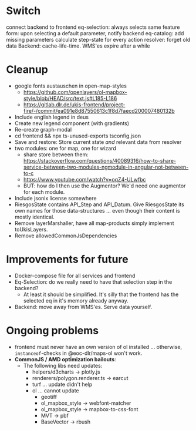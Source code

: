 # Switch
connect backend to frontend
    eq-selection: always selects same feature
    form: upon selecting a default parameter, notify backend
    eq-catalog: add missing parameters
calculate step-state for every action
resolver: forget old data
Backend: cache-life-time. WMS'es expire after a while

# Cleanup
- google fonts austauschen in open-map-styles
    - https://github.com/openlayers/ol-mapbox-style/blob/HEAD/src/text.js#L185-L186
    - https://gitlab.dlr.de/ukis-frontend/project-fire/-/commit/ea091e8d87550613c1f8d7faecd200007480132b
- Include english legend in deus
- Create new legend component (with gradients)
- Re-create graph-modal
- cd frontend && npx ts-unused-exports tsconfig.json
- Save and restore:
    Store current state *and* relevant data from resolver
- two modules: one for map, one for wizard
    - share store between them: https://stackoverflow.com/questions/40089316/how-to-share-service-between-two-modules-ngmodule-in-angular-not-between-to-c
    - https://www.youtube.com/watch?v=oqZ4-ULwfbc
    - BUT: how do I then use the Augmentor? We'd need one augmentor for each module. 
- Include jsonix license somewhere
- RiesgosState contains API_Step and API_Datum. Give RiesgosState its own names for those data-structures ... even though their content is mostly identical.
- Remove layerMarshaller, have all map-products simply implement toUkisLayers.
- Remove allowedCommonJsDependencies

# Improvements for future
- Docker-compose file for all services and frontend
- Eq-Selection: do we really need to have that selection step in the backend?
    - At least it should be simplified. It's silly that the frontend has the selected eq in it's memory already anyway.
- Backend: move away from WMS'es. Serve data yourself.

# Ongoing problems
- frontend must never have an own version of ol installed ... otherwise, `instanceof`-checks in @eoc-dlr/maps-ol won't work.
- **CommonJS / AMD optimization bailouts**:
    - The following libs need updates:
        - helpers/d3charts -> plotly.js
        - renderers/polygon.renderer.ts -> earcut
        - turf ... update didn't help
        - ol ... cannot update
            - geotiff
            - ol_mapbox_style -> webfont-matcher
            - ol_mapbox_style -> mapbox-to-css-font
            - MVT -> pbf
            - BaseVector -> rbush

